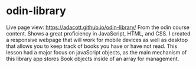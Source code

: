 # odin-library
Live page view: https://adacott.github.io/odin-library/
From the odin course content. Shows a great proficiency in JavaScript, HTML, and CSS. I created a responsive webpage that will work for mobile devices as well as desktop that allows you to keep track of books you have or have not read.
This lesson had a major focus on javaScript objects, as the main mechanism of this library app stores Book objects inside of an array for management.
